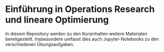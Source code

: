 # Einführung in Operations Research und lineare Optimierung
In diesem Repository werden zu den Kursinhalten weitere Materialen bereitgestellt.
Insbesondere umfasst dies auch Jupyter-Notebooks zu den verschiedenen Übungsaufgaben.